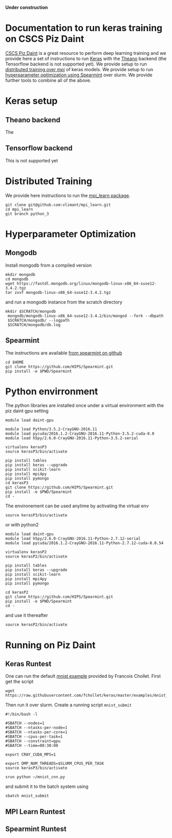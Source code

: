 __Under construction__

# Documentation to run keras training on CSCS Piz Daint
[CSCS Piz Daint](http://user.cscs.ch/computing_systems/piz_daint/index.html)
is a great resource to perform deep learning training and we provide here a
set of instructions to run [Keras](https://keras.io/) with the
[Theano](https://github.com/Theano/Theano) backend (the Tensorflow backend is
not supported yet).
We provide setup to run [distributed training over
mpi](https://github.com/duanders/mpi_learn) of keras models.
We provide setup to run [hyperparameter optimization using
Spearmint](https://github.com/HIPS/Spearmint) over slurm.
We provide further tools to combine all of the above.

# Keras setup
## Theano backend

 The 

## Tensorflow backend 
This is not supported yet

# Distributed Training
We provide here instructions to run the [mpi_learn
package](https://github.com/duanders/mpi_learn).

```
git clone git@github.com:vlimant/mpi_learn.git
cd mpi_learn 
git branch python_3
```

# Hyperparameter Optimization

## Mongodb 

Install mongodb from a compiled version
```
mkdir mongodb
cd mongodb
wget https://fastdl.mongodb.org/linux/mongodb-linux-x86_64-suse12-3.4.2.tgz
tar zxvf mongodb-linux-x86_64-suse12-3.4.2.tgz

```

and run a mongodb instance from the scratch directory

```
mkdir $SCRATCH/mongodb
 mongodb/mongodb-linux-x86_64-suse12-3.4.2/bin/mongod --fork --dbpath
 $SCRATCH/mongodb/ --logpath
 $SCRATCH/mongodb/db.log
```
## Spearmint

The instructions are available [from spearmint on github](https://github.com/HIPS/Spearmint)
```
cd $HOME
git clone https://github.com/HIPS/Spearmint.git
pip install -e $PWD/Spearmint
```

# Python envirronment

The python libraries are installed once under a virtual environment with the piz daint gpu setting
```
module load daint-gpu

module load Python/3.5.2-CrayGNU-2016.11
module load pycuda/2016.1.2-CrayGNU-2016.11-Python-3.5.2-cuda-8.0
module load h5py/2.6.0-CrayGNU-2016.11-Python-3.5.2-serial

virtualenv kerasP3
source kerasP3/bin/activate

pip install tables
pip install keras --upgrade
pip install scikit-learn
pip install mpi4py
pip install pymongo
cd kerasP3
git clone https://github.com/HIPS/Spearmint.git
pip install -e $PWD/Spearmint
cd -
```

The environement can be used anytime by activating the virtual env
```
source kerasP3/bin/activate
```
or with python2

```
module load daint-gpu
module load h5py/2.6.0-CrayGNU-2016.11-Python-2.7.12-serial
module load pycuda/2016.1.2-CrayGNU-2016.11-Python-2.7.12-cuda-8.0.54

virtualenv kerasP2
source kerasP2/bin/activate

pip install tables
pip install keras --upgrade
pip install scikit-learn
pip install mpi4py
pip install pymongo

cd kerasP2
git clone https://github.com/HIPS/Spearmint.git
pip install -e $PWD/Spearmint
cd -
```

and use it thereafter

```
source kerasP2/bin/activate
```


# Running on Piz Daint
## Keras Runtest
One can run the default [mnist example]() provided by Francois Chollet.
First get the script
```
wget https://raw.githubusercontent.com/fchollet/keras/master/examples/mnist_cnn.py
```
Then run it over slurm. Create a running script `mnist_submit`
```
#!/bin/bash -l

#SBATCH --nodes=1
#SBATCH --ntasks-per-node=1
#SBATCH --ntasks-per-core=1
#SBATCH --cpus-per-task=1
#SBATCH --constraint=gpu
#SBATCH --time=00:30:00

export CRAY_CUDA_MPS=1

export OMP_NUM_THREADS=$SLURM_CPUS_PER_TASK
source kerasP3/bin/activate

srun python ~/mnist_cnn.py
```

and submit it to the batch system using
```
sbatch mnist_submit
```

## MPI Learn Runtest

## Spearmint Runtest
